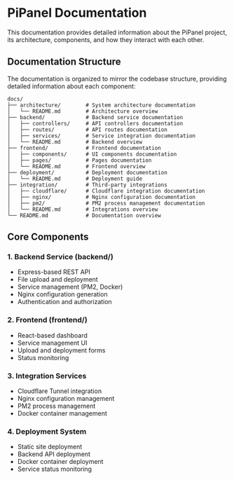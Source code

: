 # PiPanel Documentation

This documentation provides detailed information about the PiPanel project, its architecture, components, and how they interact with each other.

## Documentation Structure

The documentation is organized to mirror the codebase structure, providing detailed information about each component:

```
docs/
├── architecture/        # System architecture documentation
│   └── README.md        # Architecture overview
├── backend/             # Backend service documentation
│   ├── controllers/     # API controllers documentation
│   ├── routes/          # API routes documentation
│   ├── services/        # Service integration documentation
│   └── README.md        # Backend overview
├── frontend/            # Frontend documentation
│   ├── components/      # UI components documentation
│   ├── pages/           # Pages documentation
│   └── README.md        # Frontend overview
├── deployment/          # Deployment documentation
│   └── README.md        # Deployment guide
├── integration/         # Third-party integrations
│   ├── cloudflare/      # Cloudflare integration documentation
│   ├── nginx/           # Nginx configuration documentation
│   ├── pm2/             # PM2 process management documentation
│   └── README.md        # Integrations overview
└── README.md            # Documentation overview
```

## Core Components

### 1. Backend Service (backend/)

- Express-based REST API
- File upload and deployment
- Service management (PM2, Docker)
- Nginx configuration generation
- Authentication and authorization

### 2. Frontend (frontend/)

- React-based dashboard
- Service management UI
- Upload and deployment forms
- Status monitoring

### 3. Integration Services

- Cloudflare Tunnel integration
- Nginx configuration management
- PM2 process management
- Docker container management

### 4. Deployment System

- Static site deployment
- Backend API deployment
- Docker container deployment
- Service status monitoring
